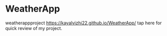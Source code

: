 # WeatherApp
weatherappproject
https://kayalvizhi22.github.io/WeatherApp/  tap here for quick review of my project.
